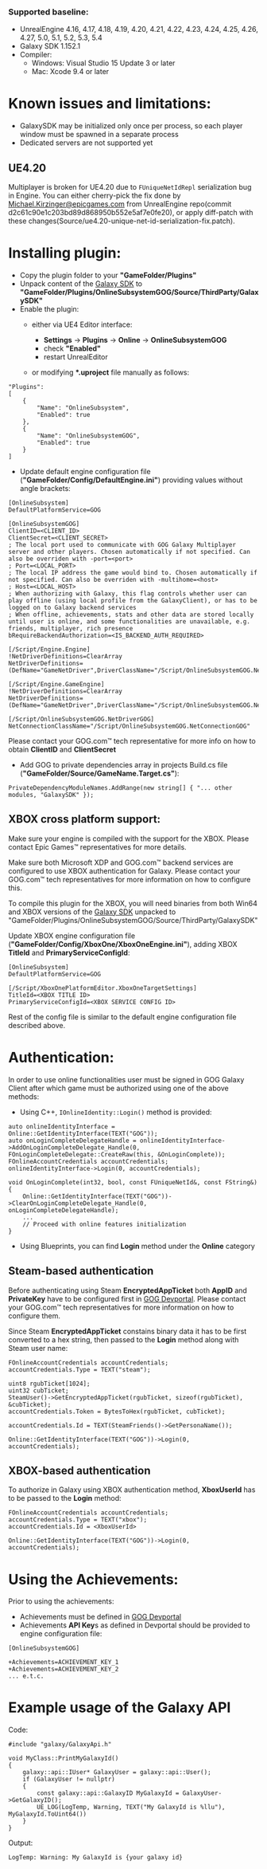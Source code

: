 ### Supported baseline:
- UnrealEngine 4.16, 4.17, 4.18, 4.19, 4.20, 4.21, 4.22, 4.23, 4.24, 4.25, 4.26, 4.27, 5.0, 5.1, 5.2, 5.3, 5.4
- Galaxy SDK 1.152.1
- Compiler:
	- Windows: Visual Studio 15 Update 3 or later
	- Mac: Xcode 9.4 or later

# Known issues and limitations:
- GalaxySDK may be initialized only once per process, so each player window must be spawned in a separate process
- Dedicated servers are not supported yet

## UE4.20
Multiplayer is broken for UE4.20 due to `FUniqueNetIdRepl` serialization bug in Engine.
You can either cherry-pick the fix done by Michael.Kirzinger@epicgames.com from UnrealEngine repo(commit d2c61c90e1c203bd89d868950b552e5af7e0fe20), or apply diff-patch with these changes(Source/ue4.20-unique-net-id-serialization-fix.patch).

# Installing plugin:

- Copy the plugin folder to your **"GameFolder/Plugins"**
- Unpack content of the [Galaxy SDK](https://devportal.gog.com/galaxy/components/sdk "Galaxy SDK") to **"GameFolder/Plugins/OnlineSubsystemGOG/Source/ThirdParty/GalaxySDK"**
- Enable the plugin:
	* either via UE4 Editor interface:
		* **Settings** -> **Plugins** -> **Online** -> **OnlineSubsystemGOG**
		* check **"Enabled"**
		* restart UnrealEditor

	* or modifying **&#42;.uproject** file manually as follows:
```
"Plugins":
[
	{
		"Name": "OnlineSubsystem",
		"Enabled": true
	},
	{
		"Name": "OnlineSubsystemGOG",
		"Enabled": true
	}
]
```
- Update default engine configuration file (**"GameFolder/Config/DefaultEngine.ini"**) providing values without angle brackets:

```
[OnlineSubsystem]
DefaultPlatformService=GOG

[OnlineSubsystemGOG]
ClientID=<CLIENT_ID>
ClientSecret=<CLIENT_SECRET>
; The local port used to communicate with GOG Galaxy Multiplayer server and other players. Chosen automatically if not specified. Can also be overriden with -port=<port>
; Port=<LOCAL_PORT>
; The local IP address the game would bind to. Chosen automatically if not specified. Can also be overriden with -multihome=<host>
; Host=<LOCAL_HOST>
; When authorizing with Galaxy, this flag controls whether user can play offline (using local profile from the GalaxyClient), or has to be logged on to Galaxy backend services
; When offline, achievements, stats and other data are stored locally until user is online, and some functionalities are unavailable, e.g. friends, multiplayer, rich presence
bRequireBackendAuthorization=<IS_BACKEND_AUTH_REQUIRED>

[/Script/Engine.Engine]
!NetDriverDefinitions=ClearArray
NetDriverDefinitions=(DefName="GameNetDriver",DriverClassName="/Script/OnlineSubsystemGOG.NetDriverGOG",DriverClassNameFallback="/Script/OnlineSubsystemUtils.IpNetDriver")

[/Script/Engine.GameEngine]
!NetDriverDefinitions=ClearArray
NetDriverDefinitions=(DefName="GameNetDriver",DriverClassName="/Script/OnlineSubsystemGOG.NetDriverGOG",DriverClassNameFallback="/Script/OnlineSubsystemUtils.IpNetDriver")

[/Script/OnlineSubsystemGOG.NetDriverGOG]
NetConnectionClassName="/Script/OnlineSubsystemGOG.NetConnectionGOG"
```
Please contact your GOG.com™ tech representative for more info on how to obtain **ClientID** and **ClientSecret**

- Add GOG to private dependencies array in projects Build.cs file (**"GameFolder/Source/GameName.Target.cs"**):

```
PrivateDependencyModuleNames.AddRange(new string[] { "... other modules, "GalaxySDK" });
```

## XBOX cross platform support:
Make sure your engine is compiled with the support for the XBOX. Please contact Epic Games™ representatives for more details.

Make sure both Microsoft XDP and GOG.com™ backend services are configured to use XBOX authentication for Galaxy. Please contact your GOG.com™ tech representatives for more information on how to configure this.

To compile this plugin for the XBOX, you will need binaries from both Win64 and XBOX versions of the [Galaxy SDK](https://devportal.gog.com/galaxy/components/sdk "Galaxy SDK") unpacked to "GameFolder/Plugins/OnlineSubsystemGOG/Source/ThirdParty/GalaxySDK"

Update XBOX engine configuration file (**"GameFolder/Config/XboxOne/XboxOneEngine.ini"**), adding XBOX **TitleId** and **PrimaryServiceConfigId**:
```
[OnlineSubsystem]
DefaultPlatformService=GOG

[/Script/XboxOnePlatformEditor.XboxOneTargetSettings]
TitleId=<XBOX TITLE ID>
PrimaryServiceConfigId=<XBOX SERVICE CONFIG ID>
```
Rest of the config file is similar to the default engine configuration file described above.

# Authentication:
In order to use online functionalities user must be signed in GOG Galaxy Client after which game must be authorized using one of the above methods:

- Using C++, `IOnlineIdentity::Login()` method is provided:

```
auto onlineIdentityInterface = Online::GetIdentityInterface(TEXT("GOG"));
auto onLoginCompleteDelegateHandle = onlineIdentityInterface->AddOnLoginCompleteDelegate_Handle(0, FOnLoginCompleteDelegate::CreateRaw(this, &OnLoginComplete));
FOnlineAccountCredentials accountCredentials;
onlineIdentityInterface->Login(0, accountCredentials);

void OnLoginComplete(int32, bool, const FUniqueNetId&, const FString&)
{
	Online::GetIdentityInterface(TEXT("GOG"))->ClearOnLoginCompleteDelegate_Handle(0, onLoginCompleteDelegateHandle);
	...
	// Proceed with online features initialization
}
```

- Using Blueprints, you can find **Login** method under the **Online** category

## Steam-based authentication
Before authenticating using Steam **EncryptedAppTicket** both **AppID** and **PrivateKey** have to be configured first in [GOG Devportal](https://devportal.gog.com "GOG Devportal"). Please contact your GOG.com™ tech representatives for more information on how to configure them.

Since Steam **EncryptedAppTicket** constains binary data it has to be first converted to a hex string, then passed to the **Login** method along with Steam user name:

```
FOnlineAccountCredentials accountCredentials;
accountCredentials.Type = TEXT("steam");

uint8 rgubTicket[1024];
uint32 cubTicket;
SteamUser()->GetEncryptedAppTicket(rgubTicket, sizeof(rgubTicket), &cubTicket);
accountCredentials.Token = BytesToHex(rgubTicket, cubTicket);

accountCredentials.Id = TEXT(SteamFriends()->GetPersonaName());

Online::GetIdentityInterface(TEXT("GOG"))->Login(0, accountCredentials);
```

## XBOX-based authentication
To authorize in Galaxy using XBOX authentication method, **XboxUserId** has to be passed to the **Login** method:
```
FOnlineAccountCredentials accountCredentials;
accountCredentials.Type = TEXT("xbox");
accountCredentials.Id = <XboxUserId>

Online::GetIdentityInterface(TEXT("GOG"))->Login(0, accountCredentials);
```

# Using the Achievements:
Prior to using the achievements:
* Achievements must be defined in [GOG Devportal](https://devportal.gog.com/panel/games "GOG Devportal")
* Achievements **API Key**s as defined in Devportal should be provided to engine configuration file:

```
[OnlineSubsystemGOG]

+Achievements=ACHIEVEMENT_KEY_1
+Achievements=ACHIEVEMENT_KEY_2
... e.t.c.
```

# Example usage of the Galaxy API
Code:

```
#include "galaxy/GalaxyApi.h"

void MyClass::PrintMyGalaxyId()
{
	galaxy::api::IUser* GalaxyUser = galaxy::api::User();
	if (GalaxyUser != nullptr)
	{
		const galaxy::api::GalaxyID MyGalaxyId = GalaxyUser->GetGalaxyID();
		UE_LOG(LogTemp, Warning, TEXT("My GalaxyId is %llu"), MyGalaxyId.ToUint64())	
	}	
}
```

Output:

```
LogTemp: Warning: My GalaxyId is {your galaxy id} 
```